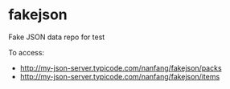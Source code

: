 # fakejson
Fake JSON data repo for test

To access:
 - http://my-json-server.typicode.com/nanfang/fakejson/packs
 - http://my-json-server.typicode.com/nanfang/fakejson/items
